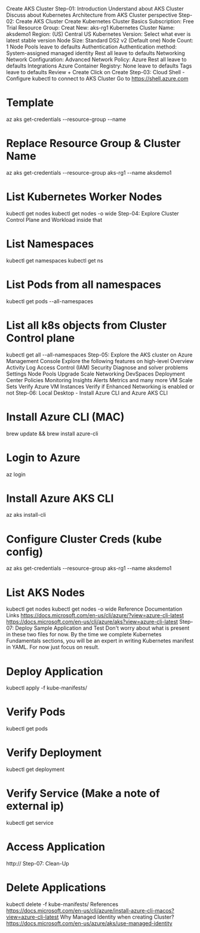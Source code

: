 Create AKS Cluster
Step-01: Introduction
Understand about AKS Cluster
Discuss about Kubernetes Architecture from AKS Cluster perspective
Step-02: Create AKS Cluster
Create Kubernetes Cluster
Basics
Subscription: Free Trial
Resource Group: Creat New: aks-rg1
Kubernetes Cluster Name: aksdemo1
Region: (US) Central US
Kubernetes Version: Select what ever is latest stable version
Node Size: Standard DS2 v2 (Default one)
Node Count: 1
Node Pools
leave to defaults
Authentication
Authentication method: System-assigned managed identity
Rest all leave to defaults
Networking
Network Configuration: Advanced
Network Policy: Azure
Rest all leave to defaults
Integrations
Azure Container Registry: None
leave to defaults
Tags
leave to defaults
Review + Create
Click on Create
Step-03: Cloud Shell - Configure kubectl to connect to AKS Cluster
Go to https://shell.azure.com
# Template
az aks get-credentials --resource-group <Resource-Group-Name> --name <Cluster-Name>

# Replace Resource Group & Cluster Name
az aks get-credentials --resource-group aks-rg1 --name aksdemo1

# List Kubernetes Worker Nodes
kubectl get nodes 
kubectl get nodes -o wide
Step-04: Explore Cluster Control Plane and Workload inside that
# List Namespaces
kubectl get namespaces
kubectl get ns

# List Pods from all namespaces
kubectl get pods --all-namespaces

# List all k8s objects from Cluster Control plane
kubectl get all --all-namespaces
Step-05: Explore the AKS cluster on Azure Management Console
Explore the following features on high-level
Overview
Activity Log
Access Control (IAM)
Security
Diagnose and solver problems
Settings
Node Pools
Upgrade
Scale
Networking
DevSpaces
Deployment Center
Policies
Monitoring
Insights
Alerts
Metrics
and many more
VM Scale Sets
Verify Azure VM Instances
Verify if Enhanced Networking is enabled or not
Step-06: Local Desktop - Install Azure CLI and Azure AKS CLI
# Install Azure CLI (MAC)
brew update && brew install azure-cli

# Login to Azure
az login

# Install Azure AKS CLI
az aks install-cli

# Configure Cluster Creds (kube config)
az aks get-credentials --resource-group aks-rg1 --name aksdemo1

# List AKS Nodes
kubectl get nodes 
kubectl get nodes -o wide
Reference Documentation Links
https://docs.microsoft.com/en-us/cli/azure/?view=azure-cli-latest
https://docs.microsoft.com/en-us/cli/azure/aks?view=azure-cli-latest
Step-07: Deploy Sample Application and Test
Don't worry about what is present in these two files for now.
By the time we complete Kubernetes Fundamentals sections, you will be an expert in writing Kubernetes manifest in YAML.
For now just focus on result.
# Deploy Application
kubectl apply -f kube-manifests/

# Verify Pods
kubectl get pods

# Verify Deployment
kubectl get deployment

# Verify Service (Make a note of external ip)
kubectl get service

# Access Application
http://<External-IP-from-get-service-output>
Step-07: Clean-Up
# Delete Applications
kubectl delete -f kube-manifests/
References
https://docs.microsoft.com/en-us/cli/azure/install-azure-cli-macos?view=azure-cli-latest
Why Managed Identity when creating Cluster?
https://docs.microsoft.com/en-us/azure/aks/use-managed-identity

